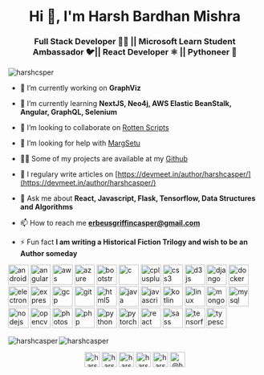 <h1 align="center">Hi 👋, I'm Harsh Bardhan Mishra</h1>
<h3 align="center">Full Stack Developer 👨‍💻 || Microsoft Learn Student Ambassador 🐦|| React Developer ⚛️ || Pythoneer 🐍</h3>

<p align="left"> <img src="https://komarev.com/ghpvc/?username=harshcsper" alt="harshcsper" /> </p>

- 🔭 I’m currently working on **GraphViz**

- 🌱 I’m currently learning **NextJS, Neo4j, AWS Elastic BeanStalk, Angular, GraphQL, Selenium**

- 👯 I’m looking to collaborate on [Rotten Scripts](https://github.com/HarshCasper/Rotten-Scripts)

- 🤔 I’m looking for help with [MargSetu](https://github.com/HarshCasper/MargSetu)

- 👨‍💻 Some of my projects are available at my [Github](https://github.com/HarshCasper?tab=repositories)

- 📝 I regulary write articles on [https://devmeet.in/author/harshcasper/](https://devmeet.in/author/harshcasper/)

- 💬 Ask me about **React, Javascript, Flask, Tensorflow, Data Structures and Algorithms**

- 📫 How to reach me **erbeusgriffincasper@gmail.com**

- ⚡ Fun fact **I am writing a Historical Fiction Trilogy and wish to be an Author someday**

<p align="left"><img src="https://devicons.github.io/devicon/devicon.git/icons/android/android-original-wordmark.svg" alt="android" width="40" height="40"/> <img src="https://devicons.github.io/devicon/devicon.git/icons/angularjs/angularjs-original.svg" alt="angularjs" width="40" height="40"/> <img src="https://devicons.github.io/devicon/devicon.git/icons/amazonwebservices/amazonwebservices-original-wordmark.svg" alt="aws" width="40" height="40"/> <img src="https://www.vectorlogo.zone/logos/microsoft_azure/microsoft_azure-icon.svg" alt="azure" width="40" height="40"/> <img src="https://devicons.github.io/devicon/devicon.git/icons/bootstrap/bootstrap-plain.svg" alt="bootstrap" width="40" height="40"/> <img src="https://devicons.github.io/devicon/devicon.git/icons/c/c-original.svg" alt="c" width="40" height="40"/> <img src="https://devicons.github.io/devicon/devicon.git/icons/cplusplus/cplusplus-original.svg" alt="cplusplus" width="40" height="40"/> <img src="https://devicons.github.io/devicon/devicon.git/icons/css3/css3-original-wordmark.svg" alt="css3" width="40" height="40"/> <img src="https://devicons.github.io/devicon/devicon.git/icons/d3js/d3js-original.svg" alt="d3js" width="40" height="40"/> <img src="https://devicons.github.io/devicon/devicon.git/icons/django/django-original.svg" alt="django" width="40" height="40"/> <img src="https://devicons.github.io/devicon/devicon.git/icons/docker/docker-original-wordmark.svg" alt="docker" width="40" height="40"/> <img src="https://devicons.github.io/devicon/devicon.git/icons/electron/electron-original.svg" alt="electron" width="40" height="40"/> <img src="https://devicons.github.io/devicon/devicon.git/icons/express/express-original-wordmark.svg" alt="express" width="40" height="40"/> <img src="https://www.vectorlogo.zone/logos/google_cloud/google_cloud-icon.svg" alt="gcp" width="40" height="40"/> <img src="https://www.vectorlogo.zone/logos/git-scm/git-scm-icon.svg" alt="git" width="40" height="40"/> <img src="https://devicons.github.io/devicon/devicon.git/icons/html5/html5-original-wordmark.svg" alt="html5" width="40" height="40"/> <img src="https://devicons.github.io/devicon/devicon.git/icons/java/java-original-wordmark.svg" alt="java" width="40" height="40"/> <img src="https://devicons.github.io/devicon/devicon.git/icons/javascript/javascript-original.svg" alt="javascript" width="40" height="40"/> <img src="https://www.vectorlogo.zone/logos/kotlinlang/kotlinlang-icon.svg" alt="kotlin" width="40" height="40"/> <img src="https://devicons.github.io/devicon/devicon.git/icons/linux/linux-original.svg" alt="linux" width="40" height="40"/> <img src="https://devicons.github.io/devicon/devicon.git/icons/mongodb/mongodb-original-wordmark.svg" alt="mongodb" width="40" height="40"/> <img src="https://devicons.github.io/devicon/devicon.git/icons/mysql/mysql-original-wordmark.svg" alt="mysql" width="40" height="40"/> <img src="https://devicons.github.io/devicon/devicon.git/icons/nodejs/nodejs-original-wordmark.svg" alt="nodejs" width="40" height="40"/> <img src="https://www.vectorlogo.zone/logos/opencv/opencv-icon.svg" alt="opencv" width="40" height="40"/> <img src="https://devicons.github.io/devicon/devicon.git/icons/photoshop/photoshop-plain.svg" alt="photoshop" width="40" height="40"/> <img src="https://devicons.github.io/devicon/devicon.git/icons/php/php-original.svg" alt="php" width="40" height="40"/> <img src="https://devicons.github.io/devicon/devicon.git/icons/python/python-original.svg" alt="python" width="40" height="40"/> <img src="https://www.vectorlogo.zone/logos/pytorch/pytorch-icon.svg" alt="pytorch" width="40" height="40"/> <img src="https://devicons.github.io/devicon/devicon.git/icons/react/react-original-wordmark.svg" alt="react" width="40" height="40"/> <img src="https://devicons.github.io/devicon/devicon.git/icons/sass/sass-original.svg" alt="sass" width="40" height="40"/> <img src="https://www.vectorlogo.zone/logos/tensorflow/tensorflow-icon.svg" alt="tensorflow" width="40" height="40"/> <img src="https://devicons.github.io/devicon/devicon.git/icons/typescript/typescript-original.svg" alt="typescript" width="40" height="40"/></p><img align="left" src="https://github-readme-stats.vercel.app/api/top-langs/?username=harshcasper&layout=compact&hide=html&theme=radical" alt="harshcasper" />

<img align="center" src="https://github-readme-stats.vercel.app/api?username=harshcasper&show_icons=true&theme=radical" alt="harshcasper" />

<p align="center">
<a href="https://dev.to/harshcasper" target="blank"><img align="center" src="https://cdn.jsdelivr.net/npm/simple-icons@3.0.1/icons/dev-dot-to.svg" alt="harshcasper" height="30" width="30" /></a>
<a href="https://twitter.com/harsh_casper" target="blank"><img align="center" src="https://cdn.jsdelivr.net/npm/simple-icons@3.0.1/icons/twitter.svg" alt="harsh_casper" height="30" width="30" /></a>
<a href="https://linkedin.com/in/harshcasper" target="blank"><img align="center" src="https://cdn.jsdelivr.net/npm/simple-icons@3.0.1/icons/linkedin.svg" alt="harshcasper" height="30" width="30" /></a>
<a href="https://kaggle.com/harshcasper" target="blank"><img align="center" src="https://cdn.jsdelivr.net/npm/simple-icons@3.0.1/icons/kaggle.svg" alt="harshcasper" height="30" width="30" /></a>
<a href="https://instagram.com/harshcasper" target="blank"><img align="center" src="https://cdn.jsdelivr.net/npm/simple-icons@3.0.1/icons/instagram.svg" alt="harshcasper" height="30" width="30" /></a>
<a href="https://medium.com/@harshcasper" target="blank"><img align="center" src="https://cdn.jsdelivr.net/npm/simple-icons@3.0.1/icons/medium.svg" alt="@harshcasper" height="30" width="30" /></a>
</p>


